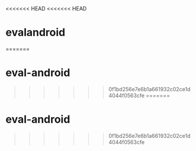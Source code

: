 <<<<<<< HEAD
<<<<<<< HEAD
# evalandroid
=======
# eval-android
>>>>>>> 0f1bd256e7e6b1a661932c02ce1d4044f0563cfe
=======
# eval-android
>>>>>>> 0f1bd256e7e6b1a661932c02ce1d4044f0563cfe
